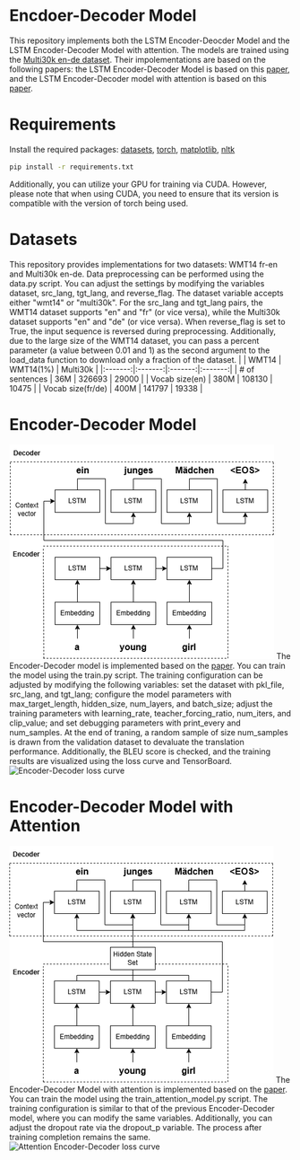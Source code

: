 # Encdoer-Decoder Model
This repository implements both the LSTM Encoder-Deocder Model and the LSTM Encoder-Decoder Model with attention. The models are trained using the [Multi30k en-de dataset](https://huggingface.co/datasets/bentrevett/multi30k). Their impolementations are based on the following papers: the LSTM Encoder-Decoder Model is based on this [paper](https://arxiv.org/abs/1409.3215), and the LSTM Encoder-Decoder model with attention is based on this [paper](https://arxiv.org/abs/1409.0473).

# Requirements
Install the required packages: [datasets](https://pypi.org/project/datasets/), [torch](https://pytorch.org/get-started/locally/), [matplotlib](https://matplotlib.org/stable/install/index.html), [nltk](https://www.nltk.org/install.html)
```bash
pip install -r requirements.txt
```
Additionally, you can utilize your GPU for training via CUDA. However, please note that when using CUDA, you need to ensure that its version is compatible with the version of torch being used.

# Datasets
This repository provides implementations for two datasets: WMT14 fr-en and Multi30k en-de. Data preprocessing can be performed using the data.py script. You can adjust the settings by modifying the variables dataset, src_lang, tgt_lang, and reverse_flag. The dataset variable accepts either "wmt14" or "multi30k". For the src_lang and tgt_lang pairs, the WMT14 dataset supports "en" and "fr" (or vice versa), while the Multi30k dataset supports "en" and "de" (or vice versa). When reverse_flag is set to True, the input sequence is reversed during preprocessing. Additionally, due to the large size of the WMT14 dataset, you can pass a percent parameter (a value between 0.01 and 1) as the second argument to the load_data function to download only a fraction of the dataset.
| | WMT14 | WMT14(1%) | Multi30k |
|:-------:|:-------:|:-------:|:-------:|
| # of sentences | 36M | 326693 | 29000 |
| Vocab size(en) | 380M | 108130 | 10475 |
| Vocab size(fr/de) | 400M | 141797 | 19338 |

# Encoder-Decoder Model
![Encoder-Decoder Model diagram](./images/EncDec-diagram.png)
The Encoder-Decoder model is implemented based on the [paper](https://arxiv.org/abs/1409.3215). You can train the model using the train.py script. The training configuration can be adjusted by modifying the following variables: set the dataset with pkl_file, src_lang, and tgt_lang; configure the model parameters with max_target_length, hidden_size, num_layers, and batch_size; adjust the training parameters with learning_rate, teacher_forcing_ratio, num_iters, and clip_value; and set debugging parameters with print_every and num_samples. At the end of traning, a random sample of size num_samples is drawn from the validation dataset to devaluate the translation performance. Additionally, the BLEU score is checked, and the training results are visualized using the loss curve and TensorBoard.
![Encoder-Decoder loss curve](.images/EncDec-loss-curve.png)

# Encoder-Decoder Model with Attention
![Encoder-Decoder Model with Attention diagram](./images/attn-EncDec-diagram.png)
The Encoder-Decoder Model with attention is implemented based on the [paper](https://arxiv.org/abs/1409.0473). You can train the model using the train_attention_model.py script. The training configuration is similar to that of the previous Encoder-Decoder model, where you can modify the same variables. Additionally, you can adjust the dropout rate via the dropout_p variable. The process after training completion remains the same.
![Attention Encoder-Decoder loss curve](.images/attn-EncDec-loss-curve.png)

